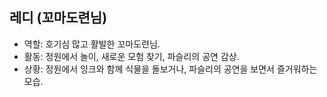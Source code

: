 ## 레디 (꼬마도련님)

* 역할: 호기심 많고 활발한 꼬마도련님.
* 활동: 정원에서 놀이, 새로운 모험 찾기, 파슬리의 공연 감상.
* 상황: 정원에서 잉크와 함께 식물을 돌보거나, 파슬리의 공연을 보면서 즐거워하는 모습.
